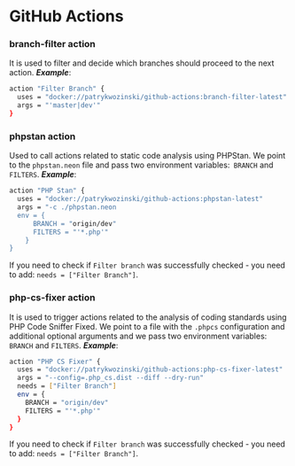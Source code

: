 # GitHub Actions

### branch-filter action
It is used to filter and decide which branches should proceed to the next action.
***Example***:
```bash
action "Filter Branch" {
  uses = "docker://patrykwozinski/github-actions:branch-filter-latest"
  args = "'master|dev'"
}
```


### phpstan action
Used to call actions related to static code analysis using PHPStan. We point to the `phpstan.neon` file and pass two environment variables:` BRANCH` and `FILTERS`.
***Example***:
```bash
action "PHP Stan" {
  uses = "docker://patrykwozinski/github-actions:phpstan-latest"
  args = "-c ./phpstan.neon
  env = {
      BRANCH = "origin/dev"
      FILTERS = "'*.php'"
    }
}
```
If you need to check if `Filter branch` was successfully checked - you need to add: `needs = ["Filter Branch"]`.


### php-cs-fixer action
It is used to trigger actions related to the analysis of coding standards using PHP Code Sniffer Fixed. We point to a file with the `.phpcs` configuration and additional optional arguments and we pass two environment variables:` BRANCH` and `FILTERS`.
***Example***:
```bash
action "PHP CS Fixer" {
  uses = "docker://patrykwozinski/github-actions:php-cs-fixer-latest"
  args = "--config=.php_cs.dist --diff --dry-run"
  needs = ["Filter Branch"]
  env = {
    BRANCH = "origin/dev"
    FILTERS = "'*.php'"
  }
}
```
If you need to check if `Filter branch` was successfully checked - you need to add: `needs = ["Filter Branch"]`.

